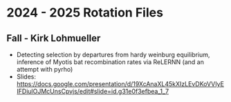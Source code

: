 # 2024 - 2025 Rotation Files 

## Fall - Kirk Lohmueller
- Detecting selection by departures from hardy weinburg equilibrium, inference of Myotis bat recombination rates via ReLERNN (and an attempt with pyrho) 
- Slides: https://docs.google.com/presentation/d/19XcAnaXL45kXIzLEvDKoVVIyEIFDiulOJMcUnsCpvjs/edit#slide=id.g31e0f3efbea_1_7
